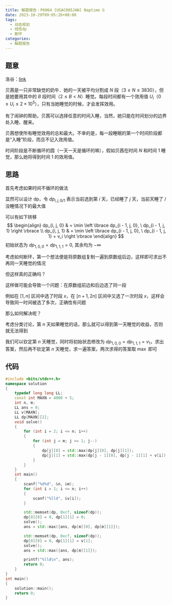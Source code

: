 ```yaml
---
title: 解题报告：P6064 [USACO05JAN] Naptime G
date: 2023-10-29T09:05:26+08:00
tags:
  - 动态规划
  - 线性dp
  - 断环
categories:
  - 解题报告
---
```

## 题意

洛谷：[link](https://www.luogu.com.cn/problem/P6064)

贝茜是一只非常缺觉的奶牛．她的一天被平均分割成 $N$ 段（$3 \leq N \leq 3830$），但是她要用其中的 $B$ 段时间（$2 \leq B \lt N$）睡觉。每段时间都有一个效用值 $U_i$（$0 \leq U_i \leq 2 \times 10^5$），只有当她睡觉的时候，才会发挥效用。

有了闹钟的帮助，贝茜可以选择任意的时间入睡，当然，她只能在时间划分的边界处入睡、醒来。

贝茜想使所有睡觉效用的总和最大。不幸的是，每一段睡眠的第一个时间阶段都是“入睡”阶段，而旦不记入效用值。

时间阶段是不断循环的圆（一天一天是循环的嘛），假如贝茜在时间 $N$ 和时间 $1$ 睡觉，那么她将得到时间 $1$ 的效用值。

<!-- more -->

## 思路

首先考虑如果时间不循环的做法

显然可以设计 dp，令 $dp_{i, j, 0/1}$ 表示当前选到第 $i$ 天，已经睡了 $j$ 天，当前天睡了 / 没睡情况下的最大值

可以有如下转移
$$
\begin{align}
dp_{i, j, 0} & = \min \left \lbrace dp_{i - 1, j, 0}, \ dp_{i - 1, j, 1} \right \rbrace \\
dp_{i, j, 1} & = \min \left \lbrace dp_{i - 1, j, 0}, \ dp_{i - 1, j, 1} + v_i \right \rbrace
\end{align}
$$
初始状态为 $dp_{1, 0, 0} = dp_{1, 1, 1} = 0$, 其余均为 $-\infty$

考虑如何断环，第一个想法便是将原数组复制一遍到原数组后边，这样即可求出不再同一天睡觉的情况

但这样真的正确吗？

这样做可能会导致一个问题：在原数组前边和后边选了同一段

例如在 $[1, n]$ 区间中选了时段 $x$，在 $[n + 1, 2n]$ 区间中又选了一次时段 $x$，这样会导致同一时间被选了多次，正确性有问题

那么如何解决呢？

考虑分类讨论，第 $n$ 天如果睡觉的话，那么就可以得到第一天睡觉的收益，否则就无法得到

我们可以钦定第 $n$ 天睡觉，同时将初始状态修改为 $dp_{1, 0, 0} = dp_{1, 1, 1} = v_1$，求出答案，然后再不钦定第 $n$ 天睡觉，求一遍答案，两次求得的答案取 $\max$ 即可

## 代码

```cpp
#include <bits/stdc++.h>
namespace solution
{
    typedef long long LL;
    const int MAXN = 4000 + 5;
    int n, m;
    LL ans = 0;
    LL v[MAXN];
    LL dp[MAXN][2];
    void solve()
    {
        for (int i = 2; i <= n; i++)
        {
            for (int j = m; j >= 1; j--)
            {
                dp[j][0] = std::max(dp[j][0], dp[j][1]);
                dp[j][1] = std::max(dp[j - 1][0], dp[j - 1][1] + v[i]);
            }
        }
    }
    int main()
    {
        scanf("%d%d", &n, &m);
        for (int i = 1; i <= n; i++)
        {
            scanf("%lld", &v[i]);
        }

        std::memset(dp, 0xcf, sizeof(dp));
        dp[0][0] = 0, dp[1][1] = 0;
        solve();
        ans = std::max({ans, dp[m][0], dp[m][1]});

        std::memset(dp, 0xcf, sizeof(dp));
        dp[0][0] = 0, dp[1][1] = v[1];
        solve();
        ans = std::max({ans, dp[m][1]});

        printf("%lld\n", ans);
        return 0;
    }
}
int main()
{
    solution::main();
    return 0;
}
```



